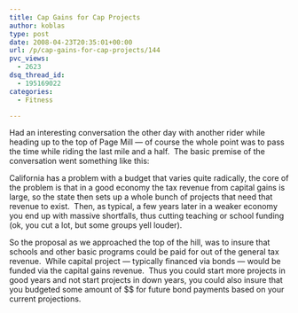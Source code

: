 ```yaml
---
title: Cap Gains for Cap Projects
author: koblas
type: post
date: 2008-04-23T20:35:01+00:00
url: /p/cap-gains-for-cap-projects/144
pvc_views:
  - 2623
dsq_thread_id:
  - 195169022
categories:
  - Fitness

---
```

Had an interesting conversation the other day with another rider while heading up to the top of Page Mill &#8212; of course the whole point was to pass the time while riding the last mile and a half.&nbsp; The basic premise of the conversation went something like this:

California has a problem with a budget that varies quite radically, the core of the problem is that in a good economy the tax revenue from capital gains is large, so the state then sets up a whole bunch of projects that need that revenue to exist.&nbsp; Then, as typical, a few years later in a weaker economy you end up with massive shortfalls, thus cutting teaching or school funding (ok, you cut a lot, but some groups yell louder).

So the proposal as we approached the top of the hill, was to insure that schools and other basic programs could be paid for out of the general tax revenue.&nbsp; While capital project &#8212; typically financed via bonds &#8212; would be funded via the capital gains revenue.&nbsp; Thus you could start more projects in good years and not start projects in down years, you could also insure that you budgeted some amount of $$ for future bond payments based on your current projections.
